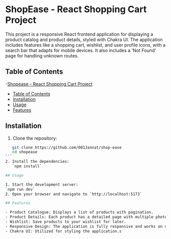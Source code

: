# ShopEase - React Shopping Cart Project

This project is a responsive React frontend application for displaying a product catalog and product details, styled with Chakra UI. The application includes features like a shopping cart, wishlist, and user profile icons, with a search bar that adapts for mobile devices. It also includes a 'Not Found' page for handling unknown routes.

## Table of Contents

-[Shopease - React Shopping Cart Project](#shopease---react-shopping-cart-project)
- [Table of Contents](#table-of-contents)
- [Installation](#installation)
- [Usage](#usage)
- [Features](#features)

## Installation

1. Clone the repository:

````sh
   git clone https://github.com/001Jannat/shop-ease
   cd shopease
```
2. Install the dependencies:
   `npm install`

## Usage

1. Start the development server:
`npm run dev`
2. Open your browser and navigate to `http://localhost:5173`

## Features

- Product Catalogue: Displays a list of products with pagination.
- Product Details: Each product has a detailed page with multiple photos, price, description, and a button to inquire on WhatsApp.
- Wishlist: Save products to your wishlist for later.
- Responsive Design: The application is fully responsive and works on mobile devices.
- Chakra UI: Utilized for styling the application.s
